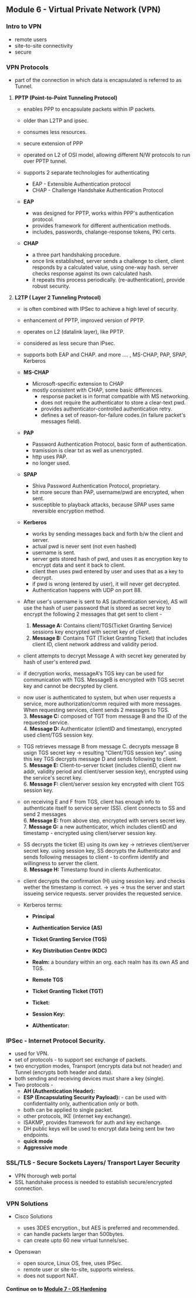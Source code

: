 ## Module 6 - Virtual Private Network (VPN)

### Intro to VPN
- remote users
- site-to-site connectivity
- secure

### VPN Protocols

- part of the connection in which data is encapsulated is referred to as Tunnel.

1. **PPTP (Point-to-Point Tunneling Protocol)**
    - enables PPP to encapsulate packets within IP packets.
    - older than L2TP and ipsec.
    - consumes less resources.
    - secure extension of PPP
    - operated on L2 of OSI model, allowing different N/W protocols to run over PPTP tunnel.
    - supports 2 separate technologies for authenticating 
        - EAP - Extensible Authentication protocol 
        - CHAP - Challenge Handshake Authentication Protocol

    - **EAP**
        - was designed for PPTP, works within PPP's authentication protocol.
        - provides framework for different authentication methods.
        - includes, passwords, chalange-response tokens, PKI certs.
    - **CHAP**
        - a three part handshaking procedure.
        - once link established, server sends a challenge to client, client responds by a calculated value, using one-way hash. server checks response against its own calculated hash.
        - it repeats this process periodically. (re-authentication), provide robust security.




2. **L2TP ( Layer 2 Tunneling Protocol)**
    - is often combined with IPSec to achieve a high level of security.
    - enhancement of PPTP, improved version of PPTP.
    - operates on L2 (datalink layer), like PPTP.
    - considered as less secure than IPsec.
    - supports both EAP and CHAP. and more .... , MS-CHAP, PAP, SPAP, Kerberos

    - **MS-CHAP**
        - Microsoft-specific extension to CHAP
        - mostly consistent with CHAP, some basic differences.
            - response packet is in format compatible with MS networking.
            - does not require the authenticator to store a clear-text pwd.
            - provides authenticator-controlled authentication retry.
            - defines a set of reason-for-failure codes.(in failure packet's messages field).

    - **PAP**
      - Password Authentication Protocol, basic form of authentication.
      - tramission is clear txt as well as unencrypted.
      - http uses PAP.
      - no longer used.

    - **SPAP**
      - Shiva Password Authentication Protocol, proprietary.
      - bit more secure than PAP, username/pwd are encrypted, when sent.
      - susceptible to playback attacks, because SPAP uses same reversible encryption method.

    - **Kerberos**
      - works by sending messages back and forth b/w the client and server.
      - actual pwd is never sent (not even hashed)
      - username is sent.
      - server gets stored hash of pwd, and uses it as encryption key to encrypt data and sent it back to client.
      - client then uses pwd entered by user and uses that as a key to decrypt.
      - if pwd is wrong (entered by user), it will never get decrypted.
      - Authentication happens with UDP on port 88.


    - After user's username  is sent to AS (authentication service), AS will use the hash of user password  that is stored as secret key to encrypt the following 2 messages that get sent to client -
        1. **Message A:** Contains client/TGS(Ticket Granting Service) sessions key encrypted with secret key of client.
        2. **Message B:** Contains TGT (Ticket Granting Ticket) that includes client ID, client network address and validity period.

    - client attempts to decrypt Message A with secret key generated by hash of user's entered pwd.
    - if decryption works, messageA's TGS key can be used for communication with TGS. MessageB is encrypted with TGS secret key and cannot be decrypted by client.

    - now user is authenticated to system, but when user requests a service, more authorization/comm required with more messages. When requesting services, client sends 2 messages to TGS.  
        3. **Message C:**  composed of TGT from message B and the ID of the requested service.  
        4. **Message D:** Authenticator (clientID and timestamp), encrypted used client/TGS session key.  
    - TGS retrieves message B from message C. decrypts message B usign TGS secret key -> resulting "Client/TGS session key". using this key TGS decrypts message D and sends following to client.  
        5. **Message E:** Client-to-server ticket (includes clientiD, client nw addr, validity period and client/server session key), encrypted using the service's secret key.  
        6. **Message F:** client/server session key encrypted with client TGS session key.  


    - on receiving E and F from TGS, client has enough info to authenticate itself to service server (SS). client connects to SS and send 2 messages  
       6. **Message E:** from above step, encrypted with servers secret key.  
       7. **Message G:** a new authenticator, which includes clientID and timestamp - encrypted using client/server session key.  

    - SS decrypts the ticket (E) using its own key -> retrieves client/server secret key. using session key, SS decrypts the Authenticator and sends following messages to client - to confirm identify and willingness to server the client.  
        8. **Message H:** Timestamp found in clients Authenticator.  
    - client decrypts the confirmation (H) using session key. and checks wether the timestamp is correct. -> yes -> trus the server and start issueing service requests. server provides the requested service.  

    - Kerberos terms:
        - **Principal**
        - **Authentication Service (AS)**
        - **Ticket Granting Service (TGS)**
        - **Key Distribution Centre (KDC)**

        - **Realm:** a boundary within an org. each realm has its own AS and TGS.
        - **Remote TGS**
        - **Ticket Granting Ticket (TGT)**
        - **Ticket:**
        - **Session Key:**
        - **AUthenticator:**


### IPSec - Internet Protocol Security.
- used for VPN.
- set of protocols - to support sec exchange of packets.
- two encryption modes, Transport (encrypts data but not header) and Tunnel (encrypts both header and data).
- both sending and receiving devices must share a key (single).
- Two protocols -
    - **AH (Authentication Header):**
    - **ESP (Encapsulating Security Payload):** - can be used with confidentiality only, authentication only or both.
    - both can be applied to single packet.
    - other protocols, IKE (internet key exchange).
    - ISAKMP, provides framework for auth and key exchange.
    - DH public keys will be used to encrypt data being sent bw two endpoints.
    - **quick mode**
    - **Aggressive mode**


### SSL/TLS - Secure Sockets Layers/ Transport Layer Security
  - VPN thorough web portal
  - SSL handshake process is needed to establish secure/encrypted connection.


### VPN Solutions
- Cisco Solutions
    - uses 3DES encryption., but AES is preferred and recommended.
    - can handle packets larger than 500bytes.
    - can create upto 60 new virtual tunnels/sec.

- Openswan
    - open source, Linux OS, free, uses IPSec.
    - remote user or site-to-site, supports wireless.
    - does not support NAT.



#### Continue on to [Module 7 - OS Hardening](https://github.com/ArunNadda/CNSS/blob/master/Chapters/Module7-OSHardening.md)
